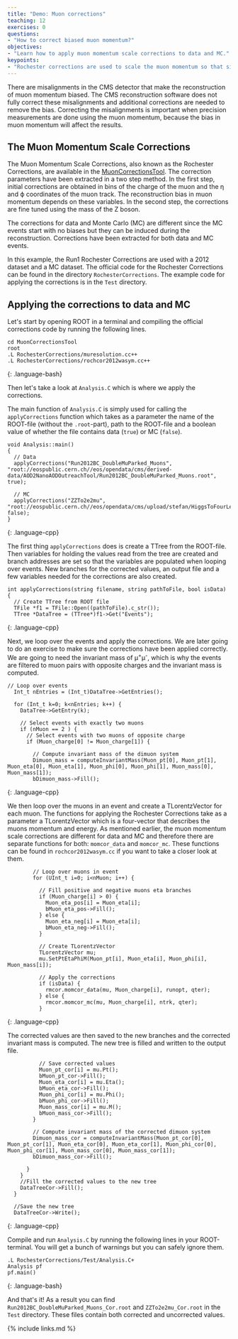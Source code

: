 ```yaml
---
title: "Demo: Muon corrections"
teaching: 12
exercises: 0
questions:
- "How to correct biased muon momentum?"
objectives:
- "Learn how to apply muon momentum scale corrections to data and MC."
keypoints:
- "Rochester corrections are used to scale the muon momentum so that simulation better matches data."
---
```

There are misalignments in the CMS detector that make the reconstruction of muon momentum biased. The CMS reconstruction software does not fully correct these misalignments and additional corrections are needed to remove the bias. Correcting the misalignments is important when precision measurements are done using the muon momentum, because the bias in muon momentum will affect the results.

## The Muon Momentum Scale Corrections

The Muon Momentum Scale Corrections, also known as the Rochester Corrections, are available in the [MuonCorrectionsTool](https://github.com/cms-legacydata-analyses/MuonCorrectionsTool). The correction parameters have been extracted in a two step method. In the first step, initial corrections are obtained in bins of the charge of the muon and the η and ϕ coordinates of the muon track. The reconstruction bias in muon momentum depends on these variables. In the second step, the corrections are fine tuned using the mass of the Z boson.

The corrections for data and Monte Carlo (MC) are different since the MC events start with no biases but they can be induced during the reconstruction. Corrections have been extracted for both data and MC events.

In this example, the Run1 Rochester Corrections are used with a 2012 dataset and a MC dataset. The official code for the Rochester Corrections can be found in the directory `RochesterCorrections`. The example code for applying the corrections is in the `Test` directory.

## Applying the corrections to data and MC

Let's start by opening ROOT in a terminal and compiling the official corrections code by running the following lines.

~~~
cd MuonCorrectionsTool
root
.L RochesterCorrections/muresolution.cc++
.L RochesterCorrections/rochcor2012wasym.cc++
~~~
{: .language-bash}

Then let's take a look at `Analysis.C` which is where we apply the corrections. 

The main function of `Analysis.C` is simply used for calling the `applyCorrections` function which takes as a parameter the name of the ROOT-file (without the `.root`-part), path to the ROOT-file and a boolean value of whether the file contains data (`true`) or MC (`false`).

~~~
void Analysis::main()
{
  // Data
  applyCorrections("Run2012BC_DoubleMuParked_Muons", "root://eospublic.cern.ch//eos/opendata/cms/derived-data/AOD2NanoAODOutreachTool/Run2012BC_DoubleMuParked_Muons.root", true);

  // MC
  applyCorrections("ZZTo2e2mu", "root://eospublic.cern.ch//eos/opendata/cms/upload/stefan/HiggsToFourLeptonsNanoAODOutreachAnalysis/ZZTo2e2mu.root", false);
}
~~~
{: .language-cpp}

The first thing `applyCorrections` does is create a TTree from the ROOT-file. Then variables for holding the values read from the tree are created and branch addresses are set so that the variables are populated when looping over events. New branches for the corrected values, an output file and a few variables needed for the corrections are also created.

~~~
int applyCorrections(string filename, string pathToFile, bool isData) {
  // Create TTree from ROOT file
  TFile *f1 = TFile::Open((pathToFile).c_str());
  TTree *DataTree = (TTree*)f1->Get("Events");
~~~
{: .language-cpp}

Next, we loop over the events and apply the corrections. We are later going to do an exercise to make sure the corrections have been applied correctly. We are going to need the invariant mass of μ<sup>+</sup>μ<sup>-</sup>, which is why the events are filtered to muon pairs with opposite charges and the invariant mass is computed.

~~~
// Loop over events
  Int_t nEntries = (Int_t)DataTree->GetEntries();

  for (Int_t k=0; k<nEntries; k++) {
    DataTree->GetEntry(k);

    // Select events with exactly two muons
    if (nMuon == 2 ) {
      // Select events with two muons of opposite charge
      if (Muon_charge[0] != Muon_charge[1]) {

        // Compute invariant mass of the dimuon system
        Dimuon_mass = computeInvariantMass(Muon_pt[0], Muon_pt[1], Muon_eta[0], Muon_eta[1], Muon_phi[0], Muon_phi[1], Muon_mass[0], Muon_mass[1]);
        bDimuon_mass->Fill();
~~~
{: .language-cpp}

We then loop over the muons in an event and create a TLorentzVector for each muon. The functions for applying the Rochester Corrections take as a parameter a TLorentzVector which is a four-vector that describes the muons momentum and energy. As mentioned earlier, the muon momentum scale corrections are different for data and MC and therefore there are separate functions for both: `momcor_data` and `momcor_mc`. These functions can be found in `rochcor2012wasym.cc` if you want to take a closer look at them.

~~~
        // Loop over muons in event
        for (UInt_t i=0; i<nMuon; i++) {

          // Fill positive and negative muons eta branches
          if (Muon_charge[i] > 0) {
            Muon_eta_pos[i] = Muon_eta[i];
            bMuon_eta_pos->Fill();
          } else {
            Muon_eta_neg[i] = Muon_eta[i];
            bMuon_eta_neg->Fill();
          }

          // Create TLorentzVector
          TLorentzVector mu;
          mu.SetPtEtaPhiM(Muon_pt[i], Muon_eta[i], Muon_phi[i], Muon_mass[i]);

          // Apply the corrections
          if (isData) {
            rmcor.momcor_data(mu, Muon_charge[i], runopt, qter);
          } else {
            rmcor.momcor_mc(mu, Muon_charge[i], ntrk, qter);
          }
~~~
{: .language-cpp}

The corrected values are then saved to the new branches and the corrected invariant mass is computed. The new tree is filled and written to the output file.

~~~
          // Save corrected values
          Muon_pt_cor[i] = mu.Pt();
          bMuon_pt_cor->Fill();
          Muon_eta_cor[i] = mu.Eta();
          bMuon_eta_cor->Fill();
          Muon_phi_cor[i] = mu.Phi();
          bMuon_phi_cor->Fill();
          Muon_mass_cor[i] = mu.M();
          bMuon_mass_cor->Fill();
        }

        // Compute invariant mass of the corrected dimuon system
        Dimuon_mass_cor = computeInvariantMass(Muon_pt_cor[0], Muon_pt_cor[1], Muon_eta_cor[0], Muon_eta_cor[1], Muon_phi_cor[0], Muon_phi_cor[1], Muon_mass_cor[0], Muon_mass_cor[1]);
        bDimuon_mass_cor->Fill();

      }
    }
    //Fill the corrected values to the new tree
    DataTreeCor->Fill();
  }
  
  //Save the new tree
  DataTreeCor->Write();

~~~
{: .language-cpp}

Compile and run `Analysis.C` by running the following lines in your ROOT-terminal. You will get a bunch of warnings but you can safely ignore them.

~~~
.L RochesterCorrections/Test/Analysis.C+
Analysis pf
pf.main()
~~~
{: .language-bash}

And that's it! As a result you can find `Run2012BC_DoubleMuParked_Muons_Cor.root` and `ZZTo2e2mu_Cor.root` in the `Test` directory. These files contain both corrected and uncorrected values.

{% include links.md %}
